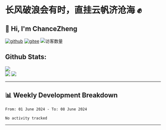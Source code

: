 # 长风破浪会有时，直挂云帆济沧海 :fist:
<h2 align="left">👋 Hi, I'm ChanceZheng</h2>

<p align="left">
  <a href="https://github.com/chancezheng"><img src="https://img.shields.io/badge/GitHub-dodgerblue" alt="github"></a>
  <a href="https://gitee.com/ChanceZXY"><img src="https://img.shields.io/badge/Gitee-orangered" alt="gitee"></a>
  <a align="right"><img src="https://profile-counter.glitch.me/chancezheng/count.svg" alt="访客数量"/></a>
</p>


<h2>Github Stats:</h2>
<div align="left">
  <img src="https://github-readme-stats.vercel.app/api?username=chancezheng&show_icons=true&theme=radical&title_color=FF8521&text_color=56F059&icon_color=56FFFF&bg_color=212121">
  <br />
  <img src="https://github-readme-stats.vercel.app/api/top-langs/?username=chancezheng&langs_count=7&title_color=FFFFFF&text_color=FFFFFF&icon_color=FFFFFF&bg_color=212121">
  <img src="https://github-profile-trophy.vercel.app/?username=chancezheng&theme=oldie&column=3&margin-w=20&margin-h=20">
</div>

<!-- - 🔭 I’m currently working on Medical Industry 
- 🌱 I’m currently review c++
- 👯 I’m looking to collaborate on ...
- 🤔 I’m looking for help with ...
- 💬 Ask me about wpf/.net
- 📫 How to reach me: ...
- 😄 Pronouns: ...
- ⚡ Fun fact: ... -->

---
## 📊 Weekly Development Breakdown
<!--START_SECTION:waka-->

```txt
From: 01 June 2024 - To: 08 June 2024

No activity tracked
```

<!--END_SECTION:waka-->

<!-- ```text
Markdown   2 hrs 8 mins    ████████████████████░░░░░   80.64 % 
HTML       24 mins         ███▓░░░░░░░░░░░░░░░░░░░░░   15.04 % 
Other      6 mins          █░░░░░░░░░░░░░░░░░░░░░░░░   04.31 % 
``` -->

---




